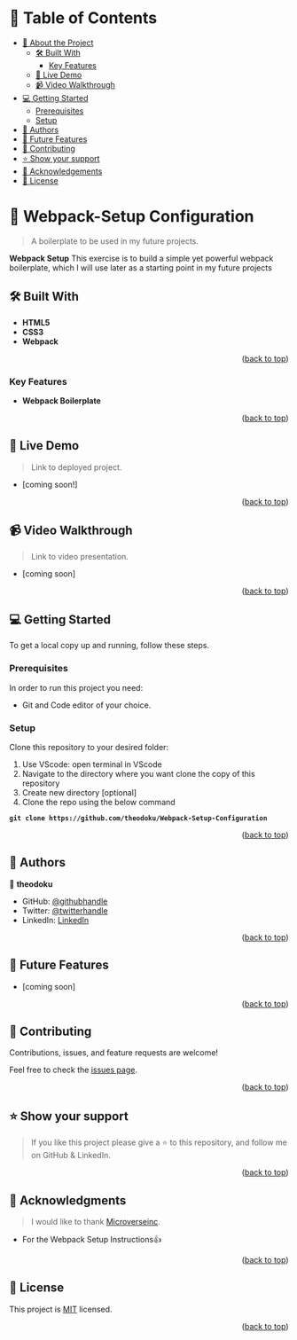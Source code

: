 <!-- TABLE OF CONTENTS -->

# 📗 Table of Contents

- [📖 About the Project](#about-project)
  - [🛠 Built With](#built-with)
    - [Key Features](#key-features)
  - [🚀 Live Demo](#live-demo)
  - [📹 Video Walkthrough](#video-walkthrough)
- [💻 Getting Started](#getting-started)
  - [Prerequisites](#prerequisites)
  - [Setup](#setup)
- [👥 Authors](#authors)
- [🔭 Future Features](#future-features)
- [🤝 Contributing](#contributing)
- [⭐️ Show your support](#support)
- [🙏 Acknowledgements](#acknowledgements)
- [📝 License](#license)

<!-- PROJECT DESCRIPTION -->

# 📖 Webpack-Setup Configuration <a name="about-project"></a>

> A boilerplate to be used in my future projects.

**Webpack Setup** This exercise is to build a simple yet powerful webpack boilerplate, which I will use  later as a starting point in my future projects

<!-- BUILT WITH -->

## 🛠 Built With <a name="built-with"></a>

- **HTML5**
- **CSS3**
- **Webpack**

<p align="right">(<a href="#readme-top">back to top</a>)</p>

<!-- Features -->

### Key Features <a name="key-features"></a>

- **Webpack Boilerplate**

<p align="right">(<a href="#readme-top">back to top</a>)</p>

<!-- LIVE DEMO -->

## 🚀 Live Demo <a name="live-demo"></a>

> Link to deployed project.

- [coming soon!]

<p align="right">(<a href="#readme-top">back to top</a>)</p>

<!-- VIDEO WALKTHROUGH -->

## 📹 Video Walkthrough <a name="video-walkthrough"></a>

> Link to video presentation.

- [coming soon]

<p align="right">(<a href="#readme-top">back to top</a>)</p>

<!-- GETTING STARTED -->

## 💻 Getting Started <a name="getting-started"></a>

To get a local copy up and running, follow these steps.

### Prerequisites

In order to run this project you need:

- Git and Code editor of your choice.

### Setup

Clone this repository to your desired folder:

1. Use VScode: open terminal in VScode
2. Navigate to the directory where you want clone the copy of this repository
3. Create new directory [optional]
4. Clone the repo using the below command

**`git clone https://github.com/theodoku/Webpack-Setup-Configuration`**

<p align="right">(<a href="#readme-top">back to top</a>)</p>

<!-- AUTHORS -->

## 👥 Authors <a name="authors"></a>

👤 **theodoku**

- GitHub: [@githubhandle](https://github.com/theodoku)
- Twitter: [@twitterhandle](https://twitter.com/dok_theo)
- LinkedIn: [LinkedIn](https://linkedin.com/in/Theophilusdoku)

<p align="right">(<a href="#readme-top">back to top</a>)</p>

<!-- FUTURE FEATURES -->

## 🔭 Future Features <a name="future-features"></a>

- [coming soon]

<p align="right">(<a href="#readme-top">back to top</a>)</p>

<!-- CONTRIBUTING -->

## 🤝 Contributing <a name="contributing"></a>

Contributions, issues, and feature requests are welcome!

Feel free to check the [issues page](https://github.com/theodoku/1st-Capstone-Project/issues).

<p align="right">(<a href="#readme-top">back to top</a>)</p>

<!-- SUPPORT -->

## ⭐️ Show your support <a name="support"></a>

> If you like this project please give a ⭐️ to this repository, and follow me on GitHub & LinkedIn.

<p align="right">(<a href="#readme-top">back to top</a>)</p>

<!-- ACKNOWLEDGEMENTS -->

## 🙏 Acknowledgments <a name="acknowledgements"></a>

> I would like to thank [Microverseinc](https://github.com/microverseinc).

- For the Webpack Setup Instructions👍

<p align="right">(<a href="#readme-top">back to top</a>)</p>

<!-- LICENSE -->

## 📝 License <a name="license"></a>

This project is [MIT](./LICENSE) licensed.

<p align="right">(<a href="#readme-top">back to top</a>)</p>
